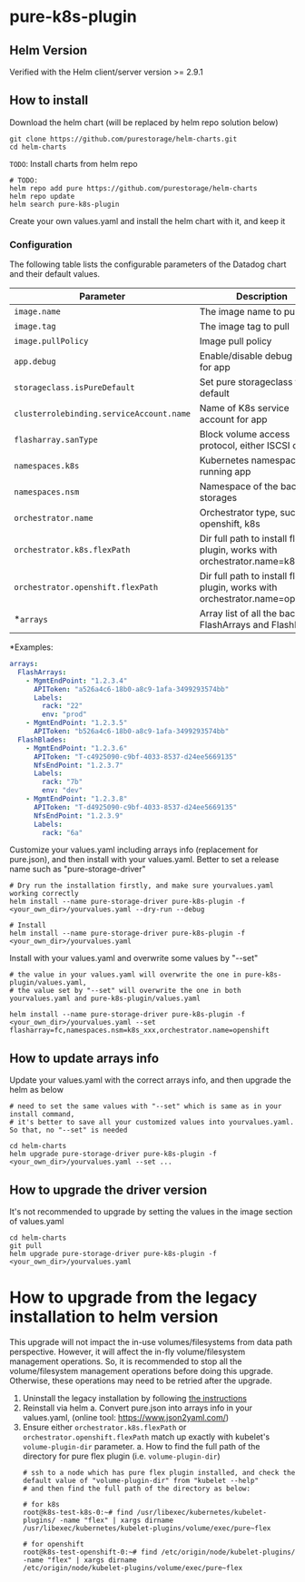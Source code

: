 # pure-k8s-plugin

## Helm Version

Verified with the Helm client/server version >= 2.9.1

## How to install

Download the helm chart (will be replaced by helm repo solution below)
```
git clone https://github.com/purestorage/helm-charts.git
cd helm-charts
```

`TODO`: Install charts from helm repo
```
# TODO:
helm repo add pure https://github.com/purestorage/helm-charts
helm repo update
helm search pure-k8s-plugin
```

Create your own values.yaml and install the helm chart with it, and keep it

### Configuration

The following table lists the configurable parameters of the Datadog chart and their default values.

|             Parameter       |            Description             |                    Default                |
|-----------------------------|------------------------------------|-------------------------------------------|
| `image.name`                | The image name       to pull from  | `purestorage/k8s`                 |
| `image.tag`                 | The image tag to pull              | `latest`                                  |
| `image.pullPolicy`          | Image pull policy                  | `IfNotPresent`                            |
| `app.debug`                 | Enable/disable debug mode for app  | `false`                                  |
| `storageclass.isPureDefault`| Set pure storageclass to the default | `false`       |
| `clusterrolebinding.serviceAccount.name`| Name of K8s service account for app | `default`                    |
| `flasharray.sanType`        | Block volume access protocol, either ISCSI or FC | `ISCSI`                      |
| `namespaces.k8s`            | Kubernetes namespace for running app | `default`                    |
| `namespaces.nsm`            | Namespace of the backend storages  | `k8s`                                     |
| `orchestrator.name`         | Orchestrator type, such as openshift, k8s | `k8s`                              |
| `orchestrator.k8s.flexPath` | Dir full path to install flex plugin, works with orchestrator.name=k8s | `/usr/libexec/kubernetes/kubelet-plugins/volume/exec/pure~flex` |
| `orchestrator.openshift.flexPath` | Dir full path to install flex plugin, works with orchestrator.name=openshift | `/etc/origin/node/kubelet-plugins/volume/exec/pure~flex` |
| *`arrays`                    | Array list of all the backend FlashArrays and FlashBlades | must be set by user, see an example below                |

*Examples:
```yaml
arrays:
  FlashArrays:
    - MgmtEndPoint: "1.2.3.4"
      APIToken: "a526a4c6-18b0-a8c9-1afa-3499293574bb"
      Labels:
        rack: "22"
        env: "prod"
    - MgmtEndPoint: "1.2.3.5"
      APIToken: "b526a4c6-18b0-a8c9-1afa-3499293574bb"
  FlashBlades:
    - MgmtEndPoint: "1.2.3.6"
      APIToken: "T-c4925090-c9bf-4033-8537-d24ee5669135"
      NfsEndPoint: "1.2.3.7"
      Labels:
        rack: "7b"
        env: "dev"
    - MgmtEndPoint: "1.2.3.8"
      APIToken: "T-d4925090-c9bf-4033-8537-d24ee5669135"
      NfsEndPoint: "1.2.3.9"
      Labels:
        rack: "6a"
```

Customize your values.yaml including arrays info (replacement for pure.json), and then install with your values.yaml. Better to set a release name such as "pure-storage-driver"
```
# Dry run the installation firstly, and make sure yourvalues.yaml working correctly
helm install --name pure-storage-driver pure-k8s-plugin -f <your_own_dir>/yourvalues.yaml --dry-run --debug

# Install
helm install --name pure-storage-driver pure-k8s-plugin -f <your_own_dir>/yourvalues.yaml
```

Install with your values.yaml and overwrite some values by "--set"
```
# the value in your values.yaml will overwrite the one in pure-k8s-plugin/values.yaml,
# the value set by "--set" will overwrite the one in both yourvalues.yaml and pure-k8s-plugin/values.yaml

helm install --name pure-storage-driver pure-k8s-plugin -f <your_own_dir>/yourvalues.yaml --set flasharray=fc,namespaces.nsm=k8s_xxx,orchestrator.name=openshift
```

## How to update arrays info

Update your values.yaml with the correct arrays info, and then upgrade the helm as below
```
# need to set the same values with "--set" which is same as in your install command,
# it's better to save all your customized values into yourvalues.yaml. So that, no "--set" is needed

cd helm-charts
helm upgrade pure-storage-driver pure-k8s-plugin -f <your_own_dir>/yourvalues.yaml --set ...
```

## How to upgrade the driver version

It's not recommended to upgrade by setting the values in the image section of values.yaml
```
cd helm-charts
git pull
helm upgrade pure-storage-driver pure-k8s-plugin -f <your_own_dir>/yourvalues.yaml
```

# How to upgrade from the legacy installation to helm version

This upgrade will not impact the in-use volumes/filesystems from data path perspective. However, it will affect the in-fly volume/filesystem management operations. So, it is recommended to stop all the volume/filesystem management operations before doing this upgrade. Otherwise, these operations may need to be retried after the upgrade.

1. Uninstall the legacy installation by following [the instructions](https://hub.docker.com/r/purestorage/k8s/)
2. Reinstall via helm
    a. Convert pure.json into arrays info in your values.yaml, (online tool: https://www.json2yaml.com/)
3. Ensure either `orchestrator.k8s.flexPath` or `orchestrator.openshift.flexPath` match up exactly with kubelet's `volume-plugin-dir` parameter. 
    a. How to find the full path of the directory for pure flex plugin (i.e. `volume-plugin-dir`) 
    ```
    # ssh to a node which has pure flex plugin installed, and check the default value of "volume-plugin-dir" from "kubelet --help"
    # and then find the full path of the directory as below:

    # for k8s
    root@k8s-test-k8s-0:~# find /usr/libexec/kubernetes/kubelet-plugins/ -name "flex" | xargs dirname
    /usr/libexec/kubernetes/kubelet-plugins/volume/exec/pure~flex
    
    # for openshift
    root@k8s-test-openshift-0:~# find /etc/origin/node/kubelet-plugins/ -name "flex" | xargs dirname
    /etc/origin/node/kubelet-plugins/volume/exec/pure~flex
    ```
